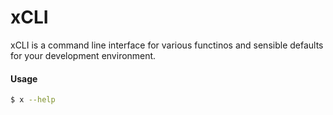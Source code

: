 # xCLI

xCLI is a command line interface for various functinos and sensible defaults for your development environment.

#### Usage

```bash
$ x --help
```
